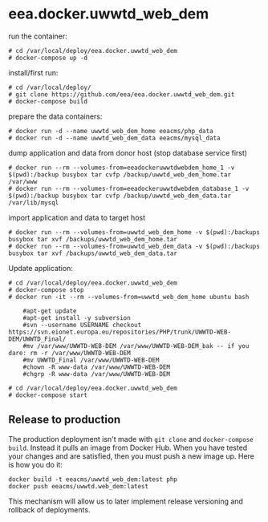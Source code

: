 # eea.docker.uwwtd_web_dem

run the container:

```
# cd /var/local/deploy/eea.docker.uwwtd_web_dem
# docker-compose up -d
```
 
install/first run:

```
# cd /var/local/deploy/
# git clone https://github.com/eea/eea.docker.uwwtd_web_dem.git
# docker-compose build
```

prepare the data containers:

```
# docker run -d --name uwwtd_web_dem_home eeacms/php_data 
# docker run -d --name uwwtd_web_dem_data eeacms/mysql_data
```

dump application and data from donor host (stop database service first)

```
# docker run --rm --volumes-from=eeadockeruwwtdwebdem_home_1 -v $(pwd):/backup busybox tar cvfp /backup/uwwtd_web_dem_home.tar /var/www
# docker run --rm --volumes-from=eeadockeruwwtdwebdem_database_1 -v $(pwd):/backup busybox tar cvfp /backup/uwwtd_web_dem_data.tar /var/lib/mysql
```

import application and data to target host

```
# docker run --rm --volumes-from=uwwtd_web_dem_home -v $(pwd):/backups busybox tar xvf /backups/uwwtd_web_dem_home.tar 
# docker run --rm --volumes-from=uwwtd_web_dem_data -v $(pwd):/backups busybox tar xvf /backups/uwwtd_web_dem_data.tar
```

Update application:

```
# cd /var/local/deploy/eea.docker.uwwtd_web_dem
# docker-compose stop
# docker run -it --rm --volumes-from=uwwtd_web_dem_home ubuntu bash

    #apt-get update
    #apt-get install -y subversion
    #svn --username USERNAME checkout https://svn.eionet.europa.eu/repositories/PHP/trunk/UWWTD-WEB-DEM/UWWTD_Final/
    #mv /var/www/UWWTD-WEB-DEM /var/www/UWWTD-WEB-DEM_bak -- if you dare: rm -r /var/www/UWWTD-WEB-DEM
    #mv UWWTD_Final /var/www/UWWTD-WEB-DEM
    #chown -R www-data /var/www/UWWTD-WEB-DEM
    #chgrp -R www-data /var/www/UWWTD-WEB-DEM
```

```
# cd /var/local/deploy/eea.docker.uwwtd_web_dem
# docker-compose start
```

## Release to production

The production deployment isn't made with `git clone` and `docker-compose build`.
Instead it pulls an image from Docker Hub. When you have tested your changes
and are satisfied, then you must push a new image up. Here is how you do it:

    docker build -t eeacms/uwwtd_web_dem:latest php
    docker push eeacms/uwwtd.web_dem:latest

This mechanism will allow us to later implement release versioning and rollback of deployments.
